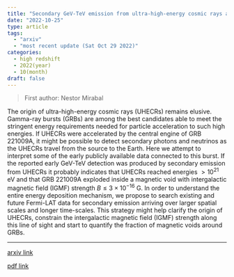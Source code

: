 ```yaml
---
title: "Secondary GeV-TeV emission from ultra-high-energy cosmic rays accelerated by GRB 221009A"
date: "2022-10-25"
type: article
tags:
  - "arxiv"
  - "most recent update (Sat Oct 29 2022)"
categories:
  - high redshift
  - 2022(year)
  - 10(month)
draft: false
---
```


> First author: Nestor Mirabal

 The origin of ultra-high-energy cosmic rays (UHECRs) remains elusive.
Gamma-ray bursts (GRBs) are among the best candidates able to meet the
stringent energy requirements needed for particle acceleration to such high
energies. If UHECRs were accelerated by the central engine of GRB 221009A, it
might be possible to detect secondary photons and neutrinos as the UHECRs
travel from the source to the Earth. Here we attempt to interpret some of the
early publicly available data connected to this burst. If the reported early
GeV-TeV detection was produced by secondary emission from UHECRs it probably
indicates that UHECRs reached energies $> 10^{21}$ eV and that GRB 221009A
exploded inside a magnetic void with intergalactic magnetic field (IGMF)
strength $B \leq 3 \times 10^{-16}$ G. In order to understand the entire energy
deposition mechanism, we propose to search existing and future Fermi-LAT data
for secondary emission arriving over larger spatial scales and longer
time-scales. This strategy might help clarify the origin of UHECRs, constrain
the intergalactic magnetic field (IGMF) strength along this line of sight and
start to quantify the fraction of magnetic voids around GRBs.

---
[arxiv link](http://arxiv.org/abs/2210.14243v2)

[pdf link](http://arxiv.org/pdf/2210.14243v2)